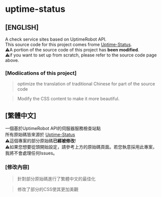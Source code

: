 # uptime-status

## [ENGLISH]

A check service sites based on UptimeRobot API.  
This source code for this project comes frome [Uptime-Status](https://github.com/yb/uptime-status).  
⚠️A portion of the source code of this project has **been modified**.  
⚠️if you want to set up from scratch, please refer to the source code page above.  

### [Modiications of this project]
> optimize the translation of traditional Chinese for part of the source code

> Modify the CSS content to make it more beautiful.




## [繁體中文]

一個基於UptimeRobot API的伺服器服務檢查站點  
所有原始碼皆來源於 [Uptime-Status](https://github.com/yb/uptime-status)  
⚠️這個專案的部分原始碼**已經被修改**!  
⚠️如果您想要從頭開始設定，請參考上方的原始碼頁面。若您執意採用此專案，我將不會處理任何Issues。  

### [修改內容]
> 針對部分原始碼進行了繁體中文的最佳化

> 修改了部分的CSS使其更加美觀
